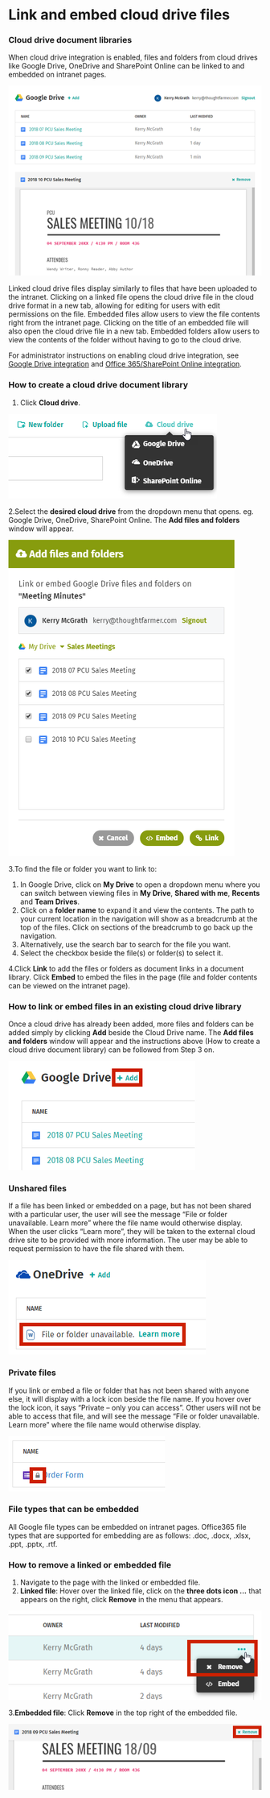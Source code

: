 # Link and embed cloud drive files

### Cloud drive document libraries

When cloud drive integration is enabled, files and folders from cloud drives like Google Drive, OneDrive and SharePoint Online can be linked to and embedded on intranet pages.

![](../../.gitbook/assets/1%20%2859%29.png)



Linked cloud drive files display similarly to files that have been uploaded to the intranet. Clicking on a linked file opens the cloud drive file in the cloud drive format in a new tab, allowing for editing for users with edit permissions on the file. Embedded files allow users to view the file contents right from the intranet page. Clicking on the title of an embedded file will also open the cloud drive file in a new tab. Embedded folders allow users to view the contents of the folder without having to go to the cloud drive.  
  
For administrator instructions on enabling cloud drive integration, see [Google Drive integration](https://community.thoughtfarmer.com/content/106078/google-drive-integration) and [Office 365/SharePoint Online integration](https://community.thoughtfarmer.com/content/106397/office-365sharepoint-online-integration).

### How to create a cloud drive document library

1. Click **Cloud drive**.

![](../../.gitbook/assets/2%20%2836%29.png)

2.Select the **desired cloud drive** from the dropdown menu that opens. eg. Google Drive, OneDrive, SharePoint Online. The **Add files and folders** window will appear.  


![](../../.gitbook/assets/3%20%2853%29.png)



3.To find the file or folder you want to link to:

1. In Google Drive, click on **My Drive** to open a dropdown menu where you can switch between viewing files in **My Drive**, **Shared with me**, **Recents** and **Team Drives**.
2. Click on a **folder name** to expand it and view the contents. The path to your current location in the navigation will show as a breadcrumb at the top of the files. Click on sections of the breadcrumb to go back up the navigation.
3. Alternatively, use the search bar to search for the file you want.
4. Select the checkbox beside the file\(s\) or folder\(s\) to select it.

4.Click **Link** to add the files or folders as document links in a document library. Click **Embed** to embed the files in the page \(file and folder contents can be viewed on the intranet page\).

### How to link or embed files in an existing cloud drive library

Once a cloud drive has already been added, more files and folders can be added simply by clicking **Add** beside the Cloud Drive name. The **Add files and folders** window will appear and the instructions above \(How to create a cloud drive document library\) can be followed from Step 3 on.

![](../../.gitbook/assets/4%20%2819%29.png)

### Unshared files

If a file has been linked or embedded on a page, but has not been shared with a particular user, the user will see the message “File or folder unavailable. Learn more” where the file name would otherwise display. When the user clicks “Learn more”, they will be taken to the external cloud drive site to be provided with more information. The user may be able to request permission to have the file shared with them.

![](../../.gitbook/assets/5%20%2815%29.png)

### Private files

If you link or embed a file or folder that has not been shared with anyone else, it will display with a lock icon beside the file name. If you hover over the lock icon, it says “Private – only you can access”. Other users will not be able to access that file, and will see the message “File or folder unavailable. Learn more” where the file name would otherwise display.

![](../../.gitbook/assets/6%20%289%29.png)



### File types that can be embedded

All Google file types can be embedded on intranet pages. Office365 file types that are supported for embedding are as follows: .doc, .docx, .xlsx, .ppt, .pptx, .rtf.

### How to remove a linked or embedded file

1. Navigate to the page with the linked or embedded file.
2. **Linked file**: Hover over the linked file, click on the **three dots icon ...** that appears on the right, click **Remove** in the menu that appears. 

![](../../.gitbook/assets/7%20%2811%29.png)

3.**Embedded file**: Click **Remove** in the top right of the embedded file.

![](../../.gitbook/assets/8%20%283%29.png)

